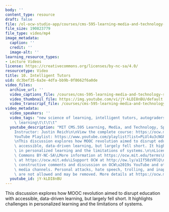 ```yaml
---
body: ''
content_type: resource
draft: false
file: /ol-ocw-studio-app/courses/cms-595-learning-media-and-technology-spring-2024/mit-cms595-s24-session-10_360p_16_9.mp4
file_size: 190823779
file_type: video/mp4
image_metadata:
  caption: ''
  credit: ''
  image-alt: ''
learning_resource_types:
- Lecture Videos
license: https://creativecommons.org/licenses/by-nc-sa/4.0/
resourcetype: Video
title: 10. Intelligent Tutors
uid: dc3bef35-6a3e-4dfa-bb9b-0f8662f6a0de
video_files:
  archive_url: ''
  video_captions_file: /courses/cms-595-learning-media-and-technology-spring-2024/1za86ZNlocZTvHjMSbhtu8uMqWmUF7Ngj_transcript.webvtt
  video_thumbnail_file: https://img.youtube.com/vi/jY-kLDI8nBU/default.jpg
  video_transcript_file: /courses/cms-595-learning-media-and-technology-spring-2024/1za86ZNlocZTvHjMSbhtu8uMqWmUF7Ngj_transcript.pdf
video_metadata:
  video_speakers: ''
  video_tags: "new science of learning, intelligent tutors, autograders, algorithm-guided\
    \ learning\t\t\t\t"
  youtube_description: "MIT CMS.595 Learning, Media, and Technology, Spring 2024\n\
    Instructor: Justin Reich\n\nView the complete course: https://ocw.mit.edu/courses/cms-595-learning-media-and-technology-spring-2024/\n\
    YouTube Playlist: https://www.youtube.com/playlist?list=PLUl4u3cNGP62o50fmQKmfbn8HKPvdx9hK\n\
    \nThis discussion explores how MOOC revolution aimed to disrupt education with\
    \ accessible, data-driven learning, but largely fell short. It highlights challenges\
    \ in personalized learning and the limitations of systems.\n\nLicense: Creative\
    \ Commons BY-NC-SA\LMore information at https://ocw.mit.edu/terms\LMore courses\
    \ at https://ocw.mit.edu\LSupport OCW at http://ow.ly/a1If50zVRlQ\nWe encourage\
    \ constructive comments and discussion on OCW\u2019s YouTube and other social\
    \ media channels. Personal attacks, hate speech, trolling, and inappropriate comments\
    \ are not allowed and may be removed. More details at https://ocw.mit.edu/comments.\n"
  youtube_id: jY-kLDI8nBU
---
```

This discussion explores how MOOC revolution aimed to disrupt education with accessible, data-driven learning, but largely fell short. It highlights challenges in personalized learning and the limitations of systems.